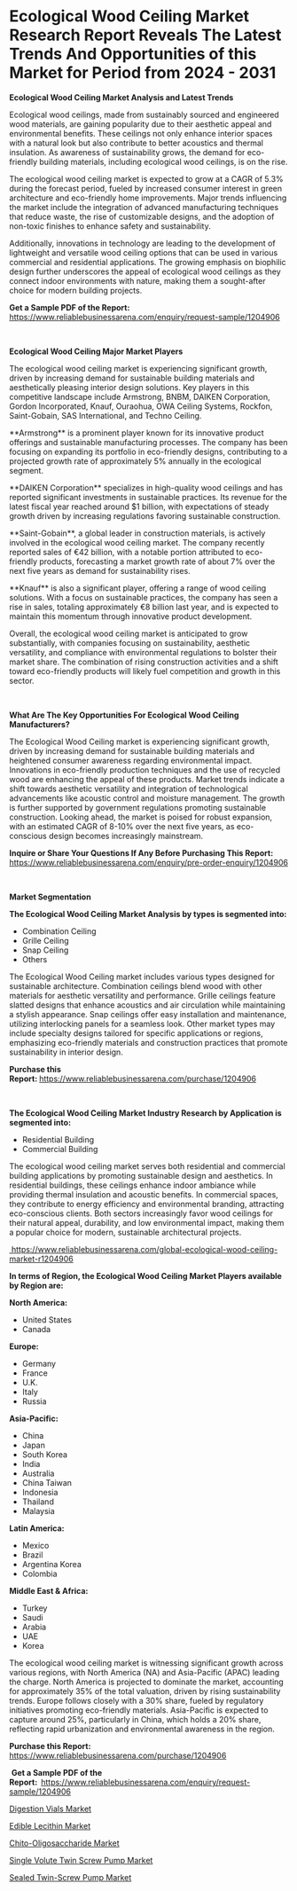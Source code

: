 <p><h1>Ecological Wood Ceiling Market Research Report Reveals The Latest Trends And Opportunities of this Market for Period from 2024 - 2031</h1></p><p><strong>Ecological Wood Ceiling Market Analysis and Latest Trends</strong></p>
<p><p>Ecological wood ceilings, made from sustainably sourced and engineered wood materials, are gaining popularity due to their aesthetic appeal and environmental benefits. These ceilings not only enhance interior spaces with a natural look but also contribute to better acoustics and thermal insulation. As awareness of sustainability grows, the demand for eco-friendly building materials, including ecological wood ceilings, is on the rise.</p><p>The ecological wood ceiling market is expected to grow at a CAGR of 5.3% during the forecast period, fueled by increased consumer interest in green architecture and eco-friendly home improvements. Major trends influencing the market include the integration of advanced manufacturing techniques that reduce waste, the rise of customizable designs, and the adoption of non-toxic finishes to enhance safety and sustainability. </p><p>Additionally, innovations in technology are leading to the development of lightweight and versatile wood ceiling options that can be used in various commercial and residential applications. The growing emphasis on biophilic design further underscores the appeal of ecological wood ceilings as they connect indoor environments with nature, making them a sought-after choice for modern building projects.</p></p>
<p><strong>Get a Sample PDF of the Report:&nbsp;</strong> <a href="https://www.reliablebusinessarena.com/enquiry/request-sample/1204906?utm_campaign=1292&utm_medium=2&utm_source=Github&utm_content=ia&utm_term=16102024&utm_id=ecological-wood-ceiling">https://www.reliablebusinessarena.com/enquiry/request-sample/1204906</a></p>
<p>&nbsp;</p>
<p><strong>Ecological Wood Ceiling Major Market Players</strong></p>
<p><p>The ecological wood ceiling market is experiencing significant growth, driven by increasing demand for sustainable building materials and aesthetically pleasing interior design solutions. Key players in this competitive landscape include Armstrong, BNBM, DAIKEN Corporation, Gordon Incorporated, Knauf, Ouraohua, OWA Ceiling Systems, Rockfon, Saint-Gobain, SAS International, and Techno Ceiling.</p><p>**Armstrong** is a prominent player known for its innovative product offerings and sustainable manufacturing processes. The company has been focusing on expanding its portfolio in eco-friendly designs, contributing to a projected growth rate of approximately 5% annually in the ecological segment.</p><p>**DAIKEN Corporation** specializes in high-quality wood ceilings and has reported significant investments in sustainable practices. Its revenue for the latest fiscal year reached around $1 billion, with expectations of steady growth driven by increasing regulations favoring sustainable construction.</p><p>**Saint-Gobain**, a global leader in construction materials, is actively involved in the ecological wood ceiling market. The company recently reported sales of €42 billion, with a notable portion attributed to eco-friendly products, forecasting a market growth rate of about 7% over the next five years as demand for sustainability rises.</p><p>**Knauf** is also a significant player, offering a range of wood ceiling solutions. With a focus on sustainable practices, the company has seen a rise in sales, totaling approximately €8 billion last year, and is expected to maintain this momentum through innovative product development.</p><p>Overall, the ecological wood ceiling market is anticipated to grow substantially, with companies focusing on sustainability, aesthetic versatility, and compliance with environmental regulations to bolster their market share. The combination of rising construction activities and a shift toward eco-friendly products will likely fuel competition and growth in this sector.</p></p>
<p>&nbsp;</p>
<p><strong>What Are The Key Opportunities For Ecological Wood Ceiling Manufacturers?</strong></p>
<p><p>The Ecological Wood Ceiling market is experiencing significant growth, driven by increasing demand for sustainable building materials and heightened consumer awareness regarding environmental impact. Innovations in eco-friendly production techniques and the use of recycled wood are enhancing the appeal of these products. Market trends indicate a shift towards aesthetic versatility and integration of technological advancements like acoustic control and moisture management. The growth is further supported by government regulations promoting sustainable construction. Looking ahead, the market is poised for robust expansion, with an estimated CAGR of 8-10% over the next five years, as eco-conscious design becomes increasingly mainstream.</p></p>
<p><strong>Inquire or Share Your Questions If Any Before Purchasing This Report:</strong> <a href="https://www.reliablebusinessarena.com/enquiry/pre-order-enquiry/1204906?utm_campaign=1292&utm_medium=2&utm_source=Github&utm_content=ia&utm_term=16102024&utm_id=ecological-wood-ceiling">https://www.reliablebusinessarena.com/enquiry/pre-order-enquiry/1204906</a></p>
<p>&nbsp;</p>
<p><strong>Market Segmentation</strong></p>
<p><strong>The Ecological Wood Ceiling Market Analysis by types is segmented into:</strong></p>
<p><ul><li>Combination Ceiling</li><li>Grille Ceiling</li><li>Snap Ceiling</li><li>Others</li></ul></p>
<p><p>The Ecological Wood Ceiling market includes various types designed for sustainable architecture. Combination ceilings blend wood with other materials for aesthetic versatility and performance. Grille ceilings feature slatted designs that enhance acoustics and air circulation while maintaining a stylish appearance. Snap ceilings offer easy installation and maintenance, utilizing interlocking panels for a seamless look. Other market types may include specialty designs tailored for specific applications or regions, emphasizing eco-friendly materials and construction practices that promote sustainability in interior design.</p></p>
<p><strong>Purchase this Report:&nbsp;</strong><a href="https://www.reliablebusinessarena.com/purchase/1204906?utm_campaign=1292&utm_medium=2&utm_source=Github&utm_content=ia&utm_term=16102024&utm_id=ecological-wood-ceiling">https://www.reliablebusinessarena.com/purchase/1204906</a></p>
<p>&nbsp;</p>
<p><strong>The Ecological Wood Ceiling Market Industry Research by Application is segmented into:</strong></p>
<p><ul><li>Residential Building</li><li>Commercial Building</li></ul></p>
<p><p>The ecological wood ceiling market serves both residential and commercial building applications by promoting sustainable design and aesthetics. In residential buildings, these ceilings enhance indoor ambiance while providing thermal insulation and acoustic benefits. In commercial spaces, they contribute to energy efficiency and environmental branding, attracting eco-conscious clients. Both sectors increasingly favor wood ceilings for their natural appeal, durability, and low environmental impact, making them a popular choice for modern, sustainable architectural projects.</p></p>
<p><a href="https://www.reliablebusinessarena.com/global-ecological-wood-ceiling-market-r1204906?utm_campaign=1292&utm_medium=2&utm_source=Github&utm_content=ia&utm_term=16102024&utm_id=ecological-wood-ceiling">&nbsp;https://www.reliablebusinessarena.com/global-ecological-wood-ceiling-market-r1204906</a></p>
<p><strong>In terms of Region, the Ecological Wood Ceiling Market Players available by Region are:</strong></p>
<p>
    <p> <strong> North America: </strong>
        <ul>
            <li>United States</li>
            <li>Canada</li>
        </ul>
        </p> 
    <p> <strong> Europe: </strong>
        <ul>
            <li>Germany</li>
            <li>France</li>
            <li>U.K.</li>
            <li>Italy</li>
            <li>Russia</li>
        </ul>
        </p> 
    <p> <strong> Asia-Pacific: </strong>
        <ul>
            <li>China</li>
            <li>Japan</li>
            <li>South Korea</li>
            <li>India</li>
            <li>Australia</li>
            <li>China Taiwan</li>
            <li>Indonesia</li>
            <li>Thailand</li>
            <li>Malaysia</li>
        </ul>
        </p> 
    <p> <strong> Latin America: </strong>
        <ul>
            <li>Mexico</li>
            <li>Brazil</li>
            <li>Argentina Korea</li>
            <li>Colombia</li>
        </ul>
        </p> 
    <p> <strong> Middle East & Africa: </strong>
        <ul>
            <li>Turkey</li>
            <li>Saudi</li>
            <li>Arabia</li>
            <li>UAE</li>
            <li>Korea</li>
        </ul>
    </p>
    </p>
<p><p>The ecological wood ceiling market is witnessing significant growth across various regions, with North America (NA) and Asia-Pacific (APAC) leading the charge. North America is projected to dominate the market, accounting for approximately 35% of the total valuation, driven by rising sustainability trends. Europe follows closely with a 30% share, fueled by regulatory initiatives promoting eco-friendly materials. Asia-Pacific is expected to capture around 25%, particularly in China, which holds a 20% share, reflecting rapid urbanization and environmental awareness in the region.</p></p>
<p><strong>Purchase this Report: </strong><a href="https://www.reliablebusinessarena.com/purchase/1204906?utm_campaign=1292&utm_medium=2&utm_source=Github&utm_content=ia&utm_term=16102024&utm_id=ecological-wood-ceiling">https://www.reliablebusinessarena.com/purchase/1204906</a></p>
<p>&nbsp;<strong>Get a Sample PDF of the Report:&nbsp;&nbsp;</strong><a href="https://www.reliablebusinessarena.com/enquiry/request-sample/1204906?utm_campaign=1292&utm_medium=2&utm_source=Github&utm_content=ia&utm_term=16102024&utm_id=ecological-wood-ceiling">https://www.reliablebusinessarena.com/enquiry/request-sample/1204906</a></p>
<p><strong></strong></p>
<p><p><a href="https://www.linkedin.com/pulse/emerging-opportunities-challenges-global-digestion-vials-market-mvi5c?trk=public_post_embed_feed-article-content&utm_campaign=1292&utm_medium=2&utm_source=Github&utm_content=ia&utm_term=16102024&utm_id=ecological-wood-ceiling">Digestion Vials Market</a></p><p><a href="https://github.com/kandidbn/Market-Research-Report-List-1/blob/main/edible-lecithin-market.md?utm_campaign=1292&utm_medium=2&utm_source=Github&utm_content=ia&utm_term=16102024&utm_id=ecological-wood-ceiling">Edible Lecithin Market</a></p><p><a href="https://github.com/windyq60pag/Market-Research-Report-List-1/blob/main/chito-oligosaccharide-market.md?utm_campaign=1292&utm_medium=2&utm_source=Github&utm_content=ia&utm_term=16102024&utm_id=ecological-wood-ceiling">Chito-Oligosaccharide Market</a></p><p><a href="https://www.linkedin.com/pulse/global-single-volute-twin-screw-pump-market-product-types-applications-ye2mc?trk=public_post_embed_feed-article-content&utm_campaign=1292&utm_medium=2&utm_source=Github&utm_content=ia&utm_term=16102024&utm_id=ecological-wood-ceiling">Single Volute Twin Screw Pump Market</a></p><p><a href="https://www.linkedin.com/pulse/sealed-twin-screw-pump-revenue-growth-report-2024-2031-factoid-ymzdc?trk=public_post_embed_feed-article-content&utm_campaign=1292&utm_medium=2&utm_source=Github&utm_content=ia&utm_term=16102024&utm_id=ecological-wood-ceiling">Sealed Twin-Screw Pump Market</a></p></p>